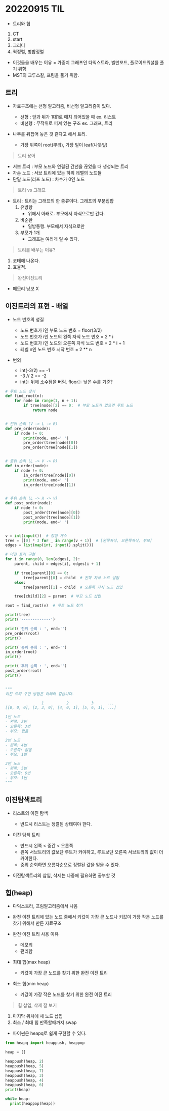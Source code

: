 # 20220915 TIL

- 트리와 힙
1. CT
2. start
3. 그리디
4. 퀵정렬, 병합정렬

- 이것들을 배우는 이유 = 가중치 그래프인 다익스트라, 벨만포드, 플로이드워셜를 풀기 위함
- MST의 크루스칼, 프림을 풀기 위함.

## 트리

- 자료구조에는 선형 알고리즘, 비선형 알고리즘이 있다.
  - 선형 : 앞과 뒤가 1대1로 매치 되어있을 때 ex. 리스트
  - 비선형 : 무작위로 퍼져 있는 구조 ex. 그래프, 트리

- 나무를 뒤집어 놓은 것 같다고 해서 트리.
  - 가장 위쪽이 root(뿌리), 가장 밑이 leaf(나뭇잎)

> 트리 용어

- 서브 트리 : 부모 노드와 연결된 간선을 끊었을 때 생성되는 트리
- 자손 노드 : 서브 트리에 있는 하위 레벨의 노드들
- 단말 노드(리프 노드) : 차수가 0인 노드

> 트리 vs 그래프

- 트리 : 트리는 그래프의 한 종류이다. 그래프의 부분집합
  1. 유방향
     - 위에서 아래로. 부모에서 자식으로만 간다.
  2. 비순환
     - 일방통행. 부모에서 자식으로만
  3. 부모가 1개
     - 그래프는 여러개 일 수 있다.

> 트리를 배우는 이유?

1. 코테에 나온다.
2. 효율적.

> 완전이진트리

- 메모리 낭보 X

## 이진트리의 표현 - 배열

- 노드 번호의 성질
  - 노드 번호가 i인 부모 노드 번호 = floor(3/2)
  - 노드 번호가 i인 노드의 왼쪽 자식 노드 번호 = 2 * i
  - 노드 번호가 i인 노드의 오른쪽 자식 노드 번호 = 2 * i + 1
  - 레벨 n인 노드 번호 시작 번호 = 2 ** n

- 번외
  - int(-3/2) == -1
  - -3 // 2 == -2
  - int는 뒤에 소수점을 버림. floor는 낮은 수를 기준?

```py
# 루트 노드 찾기
def find_root(n):
    for node in range(1, n + 1):
        if tree[node][2] == 0:  # 부모 노드가 없으면 루트 노드
            return node


# 전위 순회 (V -> L -> R)
def pre_order(node):
    if node != 0:
        print(node, end=' ')
        pre_order(tree[node][0])
        pre_order(tree[node][1])


# 중위 순회 (L -> V -> R)
def in_order(node):
    if node != 0:
        in_order(tree[node][0])
        print(node, end=' ')
        in_order(tree[node][1])


# 후위 순회 (L -> R -> V)
def post_order(node):
    if node != 0:
        post_order(tree[node][0])
        post_order(tree[node][1])
        print(node, end=' ')


v = int(input())  # 정점 개수
tree = [[0] * 3 for _ in range(v + 1)]  # [왼쪽자식, 오른쪽자식, 부모]
edges = list(map(int, input().split()))

# 이진 트리 구현
for i in range(0, len(edges), 2):
    parent, child = edges[i], edges[i + 1]

    if tree[parent][0] == 0:
        tree[parent][0] = child  # 왼쪽 자식 노드 삽입
    else:
        tree[parent][1] = child  # 오른쪽 자식 노드 삽입

    tree[child][2] = parent  # 부모 노드 삽입

root = find_root(v)  # 루트 노드 찾기

print(tree)
print('-------------')

print('전위 순회 : ', end='')
pre_order(root)
print()

print('중위 순회 : ', end='')
in_order(root)
print()

print('후위 순회 : ', end='')
post_order(root)
print()


"""
이진 트리 구현 방법은 아래와 같습니다.

                1          2          3      ...
[[0, 0, 0], [2, 3, 0], [4, 0, 1], [5, 6, 1], ...]

1번 노드
- 왼쪽: 2번
- 오른쪽: 3번
- 부모: 없음

2번 노드
- 왼쪽: 4번
- 오른쪽: 없음
- 부모: 1번

3번 노드
- 왼쪽: 5번
- 오른쪽: 6번
- 부모: 1번
"""
```

## 이진탐색트리

- 리스트의 이진 탐색
  - 반드시 리스트는 정렬된 상태여야 한다.

- 이진 탐색 트리
  - 반드시 왼쪽 < 중간 < 오른쪽 
  - 왼쪽 서브트리의 값보단 루트가 커야하고, 루트보단 오른쪽 서브트리의 값이 더 커야한다.
  - 중위 순회하면 오름차순으로 정렬된 값을 얻을 수 있다.

- 이진탐색트리의 삽입, 삭제는 나중에 필요하면 공부할 것

## 힙(heap)

- 다익스트라, 프림알고리즘에서 나옴
- 완전 이진 트리에 있는 노드 중에서 키값이 가장 큰 노드나 키값이 가장 작은 노드를 찾기 위해서 만든 자료구조
- 완전 이진 트리 사용 이유
  - 메모리
  - 편리함

- 최대 힙(max heap)
  - 키값이 가장 큰 노드를 찾기 위한 완전 이진 트리

- 최소 힙(min heap)
  - 키값이 가장 작은 노드를 찾기 위한 완전 이진 트리

> 힙 삽입, 삭제 잘 보기

1. 마지막 위치에 새 노드 삽입
2. 최소 / 최대 힙 만족할때까지 swap

- 파이썬은 heapq로 쉽게 구현할 수 있다.

```py
from heapq import heappush, heappop

heap = []

heappush(heap, 2)
heappush(heap, 5)
heappush(heap, 7)
heappush(heap, 3)
heappush(heap, 4)
heappush(heap, 6)
print(heap)

while heap:
  print(heappop(heap))

```


